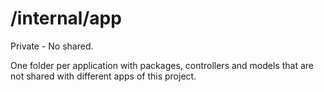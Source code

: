 # /internal/app

Private - No shared.

One folder per application with packages, controllers and models that are not shared with different apps of this project.